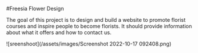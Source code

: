 #Freesia Flower Design 

The goal of this project is to design and build a website to promote florist courses and inspire people to become florists.
It should provide information about what it offers and how to contact us. 

![sreenshoot](/assets/images/Screenshot 2022-10-17 092408.png)

